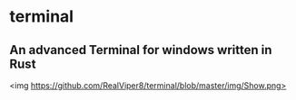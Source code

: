 # terminal
## An advanced Terminal for windows written in Rust
<img https://github.com/RealViper8/terminal/blob/master/img/Show.png>
